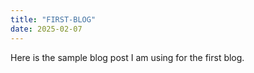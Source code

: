 ```yaml
---
title: "FIRST-BLOG"
date: 2025-02-07
---
```


Here is the sample blog post I am using for the first blog.
